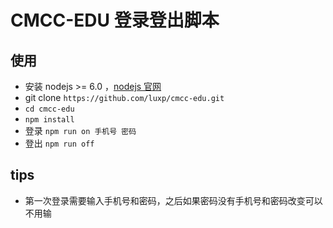 # CMCC-EDU 登录登出脚本

## 使用
- 安装 nodejs >= 6.0 ，[nodejs 官网](https://nodejs.org)
- git clone `https://github.com/luxp/cmcc-edu.git`
- `cd cmcc-edu`
- `npm install`
- 登录 `npm run on 手机号 密码`
- 登出 `npm run off`

## tips
- 第一次登录需要输入手机号和密码，之后如果密码没有手机号和密码改变可以不用输